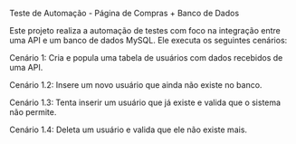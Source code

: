 Teste de Automação - Página de Compras + Banco de Dados

Este projeto realiza a automação de testes com foco na integração entre uma API e um banco de dados MySQL. Ele executa os seguintes cenários:

Cenário 1: Cria e popula uma tabela de usuários com dados recebidos de uma API.

Cenário 1.2: Insere um novo usuário que ainda não existe no banco.

Cenário 1.3: Tenta inserir um usuário que já existe e valida que o sistema não permite.

Cenário 1.4: Deleta um usuário e valida que ele não existe mais.
